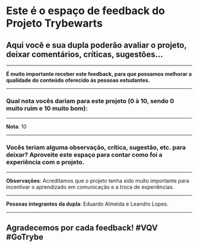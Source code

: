 # Este é o espaço de feedback do Projeto Trybewarts
## Aqui você e sua dupla poderão avaliar o projeto, deixar comentários, críticas, sugestões...

---

**É muito importante receber este feedback, para que possamos melhorar a qualidade do conteúdo oferecido às pessoas estudantes.**

---

### Qual nota vocês dariam para este projeto (0 à 10, sendo 0 muito ruim e 10 muito bom):

---

**Nota**: 10

---

### Vocês teriam alguma observação, crítica, sugestão, etc. para deixar? Aproveite este espaço para contar como foi a experiência com o projeto.

---

**Observações**: Acreditamos que o projeto tenha sido muito importante para incentivar o aprendizado em comunicação e a troca de experiências.

---

**Pessoas integrantes da dupla**: Eduardo Almeida e Leandro Lopes.

---

## Agradecemos por cada feedback! #VQV #GoTrybe
